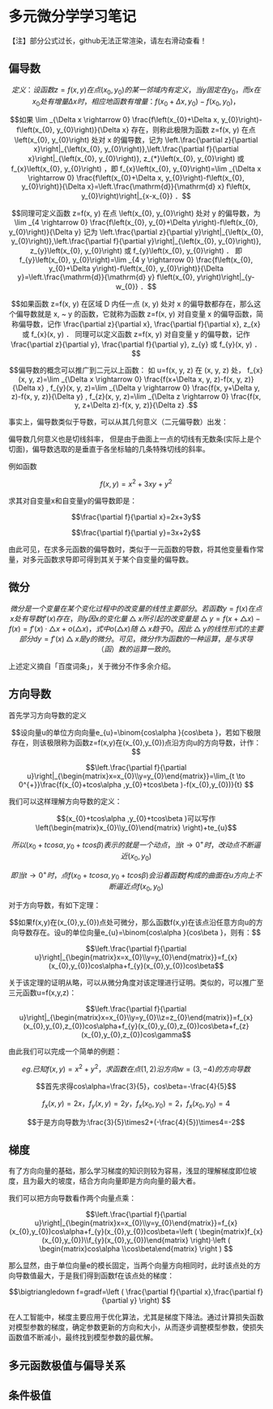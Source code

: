 # 多元微分学学习笔记

【注】部分公式过长，github无法正常渲染，请左右滑动查看！

## 偏导数

```math
定义：设函数  z=f(x, y)  在点  \left(x_{0}, y_{0}\right)  的某一邻域内有定义，当  y  固定在  y_{0}  ，而  x  在  x_{0}  处有增量  \Delta x 时，相应地函数有增量： f\left(x_{0}+\Delta x, y_{0}\right)-f\left(x_{0}, y_{0}\right)  ，
```
```math
如果  \lim _{\Delta x \rightarrow 0} \frac{f\left(x_{0}+\Delta x, y_{0}\right)-f\left(x_{0}, y_{0}\right)}{\Delta x}  存在，则称此极限为函数  z=f(x, y)  在点  \left(x_{0}, y_{0}\right)  处对  x  的偏导数，记为  \left.\frac{\partial z}{\partial x}\right|_{\left(x_{0}, y_{0}\right)},\left.\frac{\partial f}{\partial x}\right|_{\left(x_{0}, y_{0}\right)}, z_{*}\left(x_{0}, y_{0}\right)  或  f_{x}\left(x_{0}, y_{0}\right)  ，即  f_{x}\left(x_{0}, y_{0}\right)=\lim _{\Delta x \rightarrow 0} \frac{f\left(x_{0}+\Delta x, y_{0}\right)-f\left(x_{0}, y_{0}\right)}{\Delta x}=\left.\frac{\mathrm{d}}{\mathrm{d} x} f\left(x, y_{0}\right)\right|_{x-x_{0}}  ．
```
```math
同理可定义函数  z=f(x, y)  在点  \left(x_{0}, y_{0}\right)  处对  y  的偏导数，为  \lim _{4 \rightarrow 0} \frac{f\left(x_{0}, y_{0}+\Delta y\right)-f\left(x_{0}, y_{0}\right)}{\Delta y} 
记为  \left.\frac{\partial z}{\partial y}\right|_{\left(x_{0}, y_{0}\right)},\left.\frac{\partial f}{\partial y}\right|_{\left(x_{0}, y_{0}\right)}, z_{y}\left(x_{0}, y_{0}\right)  或  f_{y}\left(x_{0}, y_{0}\right)  ．
即  f_{y}\left(x_{0}, y_{0}\right)=\lim _{4 y \rightarrow 0} \frac{f\left(x_{0}, y_{0}+\Delta y\right)-f\left(x_{0}, y_{0}\right)}{\Delta y}=\left.\frac{\mathrm{d}}{\mathrm{d} y} f\left(x_{0}, y\right)\right|_{y-w_{0}}  ．
```
```math
如果函数  z=f(x, y)  在区域  D  内任一点  (x, y)  处对  x  的偏导数都存在，那么这个偏导数就是  x, ~ y 的函数，它就称为函数  z=f(x, y)  对自变量  x  的偏导函数，简称偏导数，记作  \frac{\partial z}{\partial x}, \frac{\partial f}{\partial x}, z_{x}  或  f_{x}(x, y)  ．
同理可以定义函数  z=f(x, y)  对自变量  y  的偏导数，记作  \frac{\partial z}{\partial y}, \frac{\partial f}{\partial y}, z_{y}  或  f_{y}(x, y)  ．
```
```math
偏导数的概念可以推广到二元以上函数：
如  u=f(x, y, z)  在  (x, y, z)  处，
 f_{x}(x, y, z)=\lim _{\Delta x \rightarrow 0} \frac{f(x+\Delta x, y, z)-f(x, y, z)}{\Delta x} ,
 f_{y}(x, y, z)=\lim _{\Delta y \rightarrow 0} \frac{f(x, y+\Delta y, z)-f(x, y, z)}{\Delta y} ,
 f_{z}(x, y, z)=\lim _{\Delta z \rightarrow 0} \frac{f(x, y, z+\Delta z)-f(x, y, z)}{\Delta z} .
```

事实上，偏导数类似于导数，可以从其几何意义（二元偏导数）出发：

偏导数几何意义也是切线斜率， 但是由于曲面上一点的切线有无数条(实际上是个切面)，偏导数选取的是垂直于各坐标轴的几条特殊切线的斜率。

例如函数
```math
f(x,y)=x^{2}+3xy+y^{2}
```

求其对自变量x和自变量y的偏导数即是：

```math
\frac{\partial f}{\partial x}=2x+3y
```
```math
\frac{\partial f}{\partial y}=3x+2y
```

由此可见，在求多元函数的偏导数时，类似于一元函数的导数，将其他变量看作常量，对多元函数求导即可得到其关于某个自变量的偏导数。



## 微分

```math
微分是一个变量在某个变化过程中的改变量的线性主要部分。若函数y=f(x)在点x处有导数f'(x)存在，则y因x的变化量△x所引起的改变量是△y=f(x+△x)-f(x)=f'(x)·△x+o(△x)，式中o(△x)随△x趋于0。因此△y的线性形式的主要部分dy=f'(x)△x是y的微分。可见，微分作为函数的一种运算，是与求导（函）数的运算一致的。
```

上述定义摘自「百度词条」，关于微分不作多余介绍。



## 方向导数

首先学习方向导数的定义

```math
设向量u的单位方向向量e_{u}=\binom{cos\alpha }{cos\beta }，若如下极限存在，则该极限称为函数z=f(x,y)在(x_{0},y_{0})点沿方向u的方向导数，计作：
```
```math
\left.\frac{\partial f}{\partial u}\right|_{\begin{matrix}x=x_{0}\\y=y_{0}\end{matrix}}=\lim_{t \to 0^{+}}\frac{f(x_{0}+tcos\alpha ,y_{0}+tcos\beta )-f(x_{0},y_{0})}{t}  
```

我们可以这样理解方向导数的定义：

```math
(x_{0}+tcos\alpha ,y_{0}+tcos\beta )可以写作\left(\begin{matrix}x_{0}\\y_{0}\end{matrix} \right)+te_{u}
```

```math
所以(x_{0}+tcos\alpha ,y_{0}+tcos\beta )表示的就是一个动点，当t\to0^{+}时，改动点不断逼近(x_{0},y_{0})
```

```math
即当t\to0^{+}时，点f(x_{0}+tcos\alpha ,y_{0}+tcos\beta)会沿着函数f构成的曲面在u方向上不断逼近点f(x_{0},y_{0})
```

对于方向导数，有如下定理：

```math
如果f(x,y)在(x_{0},y_{0})点处可微分，那么函数f(x,y)在该点沿任意方向u的方向导数存在。设u的单位向量e_{u}=\binom{cos\alpha }{cos\beta }，则有：
```

```math
\left.\frac{\partial f}{\partial u}\right|_{\begin{matrix}x=x_{0}\\y=y_{0}\end{matrix}}=f_{x}(x_{0},y_{0})cos\alpha+f_{y}(x_{0},y_{0})cos\beta
```

关于该定理的证明从略，可以从微分角度对该定理进行证明。类似的，可以推广至三元函数u=f(x,y,z)：

```math
\left.\frac{\partial f}{\partial u}\right|_{\begin{matrix}x=x_{0}\\y=y_{0}\\z=z_{0}\end{matrix}}=f_{x}(x_{0},y_{0},z_{0})cos\alpha+f_{y}(x_{0},y_{0},z_{0})cos\beta+f_{z}(x_{0},y_{0},z_{0})cos\gamma
```



由此我们可以完成一个简单的例题：

```math
eg.已知f(x,y)=x^{2}+y^{2}，求函数在点(1,2)沿方向w=(3,-4)的方向导数
```

```math
首先求得cos\alpha=\frac{3}{5}，cos\beta=-\frac{4}{5}
```

```math
f_{x}(x,y)=2x，f_{y}(x,y)=2y，f_{x}(x_{0},y_{0})=2，f_{x}(x_{0},y_{0})=4
```

```math
于是方向导数为:\frac{3}{5}\times2+(-\frac{4}{5})\times4=-2
```



## 梯度

有了方向向量的基础，那么学习梯度的知识则较为容易，浅显的理解梯度即位坡度，且为最大的坡度，结合方向向量即是方向向量的最大者。

我们可以把方向导数看作两个向量点乘：

```math
\left.\frac{\partial f}{\partial u}\right|_{\begin{matrix}x=x_{0}\\y=y_{0}\end{matrix}}=f_{x}(x_{0},y_{0})cos\alpha+f_{y}(x_{0},y_{0})cos\beta=\left ( \begin{matrix}f_{x}(x_{0},y_{0})\\f_{y}(x_{0},y_{0})\end{matrix} \right)·\left ( \begin{matrix}cos\alpha \\cos\beta\end{matrix} \right )  
```

那么显然，由于单位向量e的模长固定，当两个向量方向相同时，此时该点处的方向导数值最大，于是我们得到函数f在该点处的梯度：

```math
\bigtriangledown f=gradf=\left ( \frac{\partial f}{\partial x},\frac{\partial f}{\partial y}   \right) 
```

在人工智能中，梯度主要应用于优化算法，尤其是梯度下降法。通过计算损失函数对模型参数的梯度，确定参数更新的方向和大小，从而逐步调整模型参数，使损失函数值不断减小，最终找到模型参数的最优解。



## 多元函数极值与偏导关系

## 条件极值